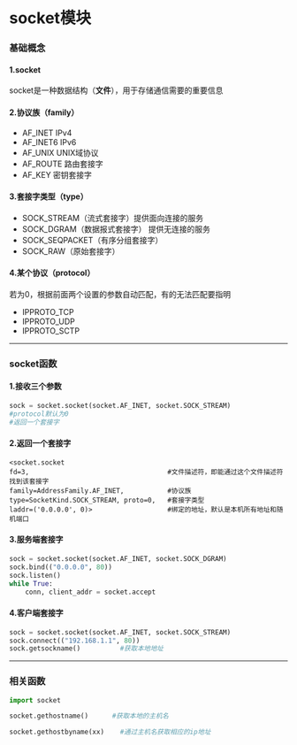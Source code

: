 # socket模块
### 基础概念
#### 1.socket
socket是一种数据结构（**文件**），用于存储通信需要的重要信息
#### 2.协议族（family）
* AF_INET    IPv4
* AF_INET6   IPv6
* AF_UNIX   UNIX域协议
* AF_ROUTE   路由套接字
* AF_KEY     密钥套接字
#### 3.套接字类型（type）
* SOCK_STREAM（流式套接字）提供面向连接的服务
* SOCK_DGRAM（数据报式套接字） 提供无连接的服务
* SOCK_SEQPACKET（有序分组套接字）
* SOCK_RAW（原始套接字）
#### 4.某个协议（protocol）
若为0，根据前面两个设置的参数自动匹配，有的无法匹配要指明
* IPPROTO_TCP
* IPPROTO_UDP
* IPPROTO_SCTP
***
### socket函数
#### 1.接收三个参数
```python
sock = socket.socket(socket.AF_INET, socket.SOCK_STREAM)
#protocol默认为0
#返回一个套接字
```
#### 2.返回一个套接字
```shell
<socket.socket
fd=3,                                   #文件描述符，即能通过这个文件描述符找到该套接字
family=AddressFamily.AF_INET,           #协议族
type=SocketKind.SOCK_STREAM, proto=0,   #套接字类型
laddr=('0.0.0.0', 0)>                   #绑定的地址，默认是本机所有地址和随机端口
```
#### 3.服务端套接字
```python
sock = socket.socket(socket.AF_INET, socket.SOCK_DGRAM)
sock.bind(("0.0.0.0", 80))
sock.listen()
while True:
    conn, client_addr = socket.accept
```
#### 4.客户端套接字
```python
sock = socket.socket(socket.AF_INET, socket.SOCK_STREAM)
sock.connect(("192.168.1.1", 80))
sock.getsockname()          #获取本地地址
```
***
### 相关函数
```python
import socket

socket.gethostname()      #获取本地的主机名

socket.gethostbyname(xx)    #通过主机名获取相应的ip地址
```
